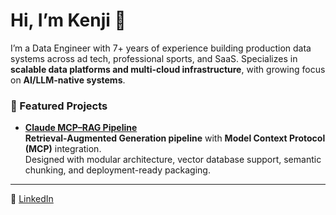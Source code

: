 # Hi, I’m Kenji 👋

I’m a Data Engineer with 7+ years of experience building production data systems across ad tech, professional sports, and SaaS. Specializes in **scalable data platforms and multi-cloud infrastructure**, with growing focus on **AI/LLM-native systems**.  

### 🚀 Featured Projects
- **[Claude MCP–RAG Pipeline](https://github.com/kenjisekino/claude-rag-mcp-pipeline)**  
  **Retrieval-Augmented Generation pipeline** with **Model Context Protocol (MCP)** integration.  
  Designed with modular architecture, vector database support, semantic chunking, and deployment-ready packaging.
  
---

🔗 [LinkedIn](https://www.linkedin.com/in/kenjisekino)
